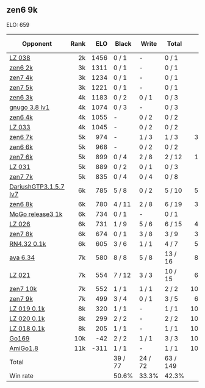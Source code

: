 ## zen6 9k ##

ELO: 659

Opponent | Rank | ELO | Black | Write | Total | Win rate
---------|-----:|----:|-------|-------|-------|-------:
[LZ 038](LZ%20038.md) | 2k | 1456 | 0 / 1 | - | 0 / 1 | 0.0%
[zen6 2k](zen6%202k.md) | 3k | 1311 | 0 / 1 | - | 0 / 1 | 0.0%
[zen7 4k](zen7%204k.md) | 3k | 1234 | 0 / 1 | - | 0 / 1 | 0.0%
[zen7 5k](zen7%205k.md) | 3k | 1221 | 0 / 1 | - | 0 / 1 | 0.0%
[zen6 3k](zen6%203k.md) | 4k | 1183 | 0 / 2 | 0 / 1 | 0 / 3 | 0.0%
[gnugo 3.8 lv1](gnugo%203.8%20lv1.md) | 4k | 1074 | 0 / 3 | - | 0 / 3 | 0.0%
[zen6 4k](zen6%204k.md) | 4k | 1055 | - | 0 / 2 | 0 / 2 | 0.0%
[LZ 033](LZ%20033.md) | 4k | 1045 | - | 0 / 2 | 0 / 2 | 0.0%
[zen6 7k](zen6%207k.md) | 5k | 974 | - | 1 / 3 | 1 / 3 | 33.3%
[zen6 6k](zen6%206k.md) | 5k | 968 | - | 0 / 2 | 0 / 2 | 0.0%
[zen7 6k](zen7%206k.md) | 5k | 899 | 0 / 4 | 2 / 8 | 2 / 12 | 16.7%
[LZ 031](LZ%20031.md) | 5k | 889 | 0 / 2 | 0 / 1 | 0 / 3 | 0.0%
[zen7 7k](zen7%207k.md) | 5k | 835 | 0 / 4 | 0 / 4 | 0 / 8 | 0.0%
[DariushGTP3.1.5.7 lv7](DariushGTP3.1.5.7%20lv7.md) | 6k | 785 | 5 / 8 | 0 / 2 | 5 / 10 | 50.0%
[zen6 8k](zen6%208k.md) | 6k | 780 | 4 / 11 | 2 / 8 | 6 / 19 | 31.6%
[MoGo release3 1k](MoGo%20release3%201k.md) | 6k | 734 | 0 / 1 | - | 0 / 1 | 0.0%
[LZ 026](LZ%20026.md) | 6k | 731 | 1 / 9 | 5 / 6 | 6 / 15 | 40.0%
[zen7 8k](zen7%208k.md) | 6k | 674 | 0 / 1 | 3 / 8 | 3 / 9 | 33.3%
[RN4.32 0.1k](RN4.32%200.1k.md) | 6k | 605 | 3 / 6 | 1 / 1 | 4 / 7 | 57.1%
[aya 6.34](aya%206.34.md) | 7k | 580 | 8 / 8 | 5 / 8 | 13 / 16 | 81.3%
[LZ 021](LZ%20021.md) | 7k | 554 | 7 / 12 | 3 / 3 | 10 / 15 | 66.7%
[zen7 10k](zen7%2010k.md) | 7k | 552 | 1 / 1 | 1 / 1 | 2 / 2 | 100.0%
[zen7 9k](zen7%209k.md) | 7k | 499 | 3 / 4 | 0 / 1 | 3 / 5 | 60.0%
[LZ 019 0.1k](LZ%20019%200.1k.md) | 8k | 320 | 1 / 1 | - | 1 / 1 | 100.0%
[LZ 020 0.1k](LZ%20020%200.1k.md) | 8k | 299 | 2 / 2 | - | 2 / 2 | 100.0%
[LZ 018 0.1k](LZ%20018%200.1k.md) | 8k | 205 | 1 / 1 | - | 1 / 1 | 100.0%
[Go169](Go169.md) | 10k | -42 | 2 / 2 | 1 / 1 | 3 / 3 | 100.0%
[AmiGo1.8](AmiGo1.8.md) | 11k | -311 | 1 / 1 | - | 1 / 1 | 100.0%
Total | | | 39 / 77 | 24 / 72 | 63 / 149 | 
Win rate| | | 50.6% | 33.3% | 42.3% | 
